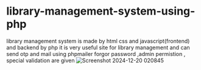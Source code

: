 # library-management-system-using-php
library management system is made by html css and javascript(frontend) and backend by php it is very useful site for library management and can send otp and mail using phpmailer
forgor password ,admin permistion , special validation are given
![Screenshot 2024-12-20 020845](https://github.com/user-attachments/assets/7541b0c3-81a4-4f76-a50d-41a29aaa6d9d)
